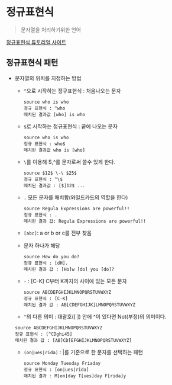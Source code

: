 # 정규표현식
> 문자열을 처리하기위한 언어

<a href="http://www.zvon.org">정규표현식 튜토리얼 사이트</a>

## 정규표현식 패턴

* 문자열의 위치를 지정하는 방법
	* `^`으로 시작하는 정규표현식 : 처음나오는 문자
		
		```
		source who is who
		정규 표현식 : ^who
		매치된 결과값 [who] is who
		```
	* `$`로 시작하는 정규표현식 : 끝에 나오는 문자
		
		```
		source who is who
		정규 표현식 : who$
		매치된 결과값 who is [who]
		```
	
	* `\`를 이용해 $,^를 문자로써 쓸수 있게 한다.
	
		```
		source $12$ \-\ $25$
		정규 표현식 : ^\$
		매치된 결과값 : [$]12$ ... 
		```		
	
	* `.` 모든 문자를 매치함(와일드카드의 역할을 한다)
	
		```
		source Regula Expressions are powerful!!
		정규 표현식 : .
		매치된 결과 값: Regula Expressions are powerful!!
		```
	* `[abc]`: a or b or c를 전부 찾음
	* 문자 하나가 해당	

		```
		source How do you do?
		정규 표현식 : [dH].
		매치된 결과 값 : [Ho]w [do] you [do]?
		```	
		
	* `-` : [C-K] C부터 K까지의 사이에 있는 모든 문자

		```
		source ABCDEFGHIJKLMNOPQRSTUVWXYZ
		정규 표현식 : [C-K]
		매치된 결과 값 : AB[CDEFGHIJK]LMNOPQRSTUVWXYZ
		```
	
	* `^`의 다른 의미 : 대괄호([ ]) 안에 ^이 있다면 Not(부정)의 의미이다.

	```
	source ABCDEFGHIJKLMNOPQRSTUVWXYZ
	정규 표현식 : [^CDghi45]
	매치된 결과 값 : [AB]CD[EFGHIJKLMNOPQRSTUVWXYZ] 
	```
	
	* `(on|ues|rida)` : |를 기준으로 한 문자를 선택하는 패턴
		
		```
		source Monday Tuesday Friaday
		정규 표현식 : [on|ues|rida]
		매치된 결과 : M[on]day T[ues]day F[rida]y
		```
	